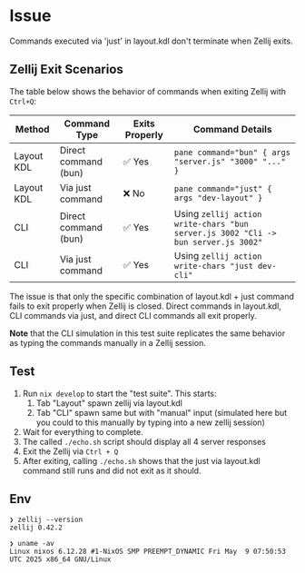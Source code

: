 # Issue

Commands executed via 'just' in layout.kdl don't terminate when Zellij exits.


## Zellij Exit Scenarios

The table below shows the behavior of commands when exiting Zellij with `Ctrl+Q`:

| Method     | Command Type         | Exits Properly | Command Details                                                                   |
| ---------- | -------------------- | -------------- | --------------------------------------------------------------------------------- |
| Layout KDL | Direct command (bun) | ✅ Yes          | `pane command="bun" { args "server.js" "3000" "..." }`                            |
| Layout KDL | Via just command     | ❌ No           | `pane command="just" { args "dev-layout" }`                                       |
| CLI        | Direct command (bun) | ✅ Yes          | Using `zellij action write-chars "bun server.js 3002 "Cli -> bun server.js 3002"` |
| CLI        | Via just command     | ✅ Yes          | Using `zellij action write-chars "just dev-cli"`                                  |

The issue is that only the specific combination of layout.kdl + just command fails to exit properly when Zellij is closed. Direct commands in layout.kdl, CLI commands via just, and direct CLI commands all exit properly. 

**Note** that the CLI simulation in this test suite replicates the same behavior as typing the commands manually in a Zellij session.

## Test

1. Run `nix develop` to start the "test suite". This starts:
   1. Tab "Layout" spawn zellij via layout.kdl
   2. Tab "CLI" spawn same but with "manual" input (simulated here but you could to this manually by typing into a new zellij session)
2. Wait for everything to complete.
3. The called `./echo.sh` script should display all 4 server responses
4. Exit the Zellij via `Ctrl + Q`
5. After exiting, calling `./echo.sh` shows that the just via layout.kdl command still runs and did not exit as it should.


## Env

```
❯ zellij --version
zellij 0.42.2

❯ uname -av
Linux nixos 6.12.28 #1-NixOS SMP PREEMPT_DYNAMIC Fri May  9 07:50:53 UTC 2025 x86_64 GNU/Linux
```
